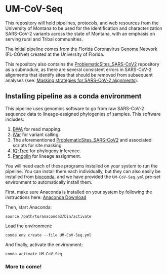 # UM-CoV-Seq

This repository will hold pipelines, protocols, and web resources from the University of Montana to be used for the identification and characterization SARS-CoV-2 variants across the state of Montana, with an emphasis on serving rural and Tribal communities.

The initial pipeline comes from the Florida Coronavirus Genome Network (FL-CGNet) created at the University of Florida.

This repository also contains the [ProblematicSites_SARS-CoV2](https://github.com/W-L/ProblematicSites_SARS-CoV2) repository as a submodule, as there are several consistent errors in SARS-CoV-2 alignments that identify sites that should be removed from subsequent analyses (see: [Masking strategies for SARS-CoV-2 alignments](https://virological.org/t/masking-strategies-for-sars-cov-2-alignments/480)).

## Installing pipeline as a conda environment

This pipeline uses genomics software to go from raw SARS-CoV-2 sequence data to lineage-assigned phylogenies of samples. This software includes:

1. [BWA](http://bio-bwa.sourceforge.net/) for read mapping.
2. [iVar](https://andersen-lab.github.io/ivar/html/) for variant calling.
3. The aforementioned [ProblematicSites_SARS-CoV2](https://github.com/W-L/ProblematicSites_SARS-CoV2) and associated scripts for site masking.
4. [IQ-Tree](http://www.iqtree.org/) for phylogeny inference.
5. [Pangolin](https://github.com/cov-lineages/pangolin) for lineage assignment.

You will need each of these programs installed on your system to run the pipeline. You can install them each individually, but they can also easily be installed from [bioconda](https://anaconda.org/bioconda), and we have provided the `UM-CoV-Seq.yml` pre-set environment to automatically install them.

First, make sure Anaconda is installed on your system by following the instructions here: [Anaconda Download](https://www.anaconda.com/products/individual#download-section)

Then, start Anaconda:
    
    source /path/to/anaconda3/bin/activate

Load the environment:

    conda env create --file UM-CoV-Seq.yml

And finally, activate the environment:

    conda activate UM-CoV-Seq

### More to come!

